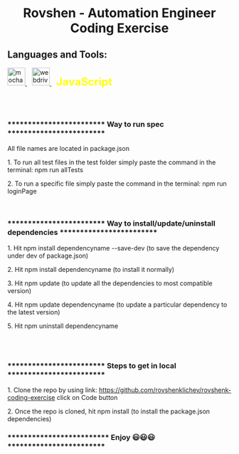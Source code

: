 <!DOCTYPE html>
<html>

<head>
  <title>Rovshen - Automation Engineer Coding Exercise</title>
</head>

<body>

  <h1 align="center">Rovshen - Automation Engineer Coding Exercise</h1>
  <h2 align="left"><b>Languages and Tools:</b></h2>
  <p align="left">
    <a href="https://mochajs.org" target="_blank" rel="noreferrer">
      <img src="https://www.vectorlogo.zone/logos/mochajs/mochajs-icon.svg" alt="mocha" width="40" height="40" />
    </a> &ensp;
    <a href="https://webdriver.io" target="_blank" rel="noreferrer">
      <img src="https://i.ibb.co/Ldy6jtx/webdriverio-1-2.jpg" alt="webdriverio" width="40" height="40" />
    </a> &ensp;
    <span style="font-size: 24px; font-weight: bold; color: yellow;">JavaScript</span>
  </p>
  <br><br>

  <h3>************************ Way to run spec ************************</h3>
  <p>All file names are located in package.json</p>
  <p>1. To run all test files in the test folder simply paste the command in the terminal: npm run allTests</p>
  <p>2. To run a specific file simply paste the command in the terminal: npm run loginPage</p>
  <br>

  <h3>************************ Way to install/update/uninstall dependencies ************************</h3>
  <p>1. Hit npm install dependencyname --save-dev (to save the dependency under dev of package.json)</p>
  <p>2. Hit npm install dependencyname (to install it normally)</p>
  <p>3. Hit npm update (to update all the dependencies to most compatible version)</p>
  <p>4. Hit npm update dependencyname (to update a particular dependency to the latest version)</p>
  <p>5. Hit npm uninstall dependencyname</p>
  <br><br>

  <h3>************************ Steps to get in local ************************</h3>
  <p>1. Clone the repo by using link: <a href="https://github.com/rovshenklichev/rovshenk-coding-exercise"
      target="_blank" rel="noreferrer">https://github.com/rovshenklichev/rovshenk-coding-exercise</a> click on Code button
  </p>
  <p>2. Once the repo is cloned, hit npm install (to install the package.json dependencies)</p>

  <h3><b>************************* Enjoy 😃😃😃 ************************</b></h3>

</body>

</html>
